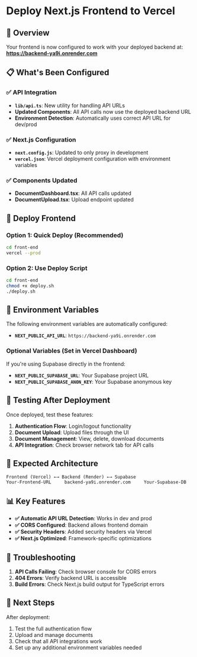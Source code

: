 # Deploy Next.js Frontend to Vercel

## 🎯 Overview

Your frontend is now configured to work with your deployed backend at:
**https://backend-ya9i.onrender.com**

## 📋 What's Been Configured

### ✅ API Integration
- **`lib/api.ts`**: New utility for handling API URLs
- **Updated Components**: All API calls now use the deployed backend URL
- **Environment Detection**: Automatically uses correct API URL for dev/prod

### ✅ Next.js Configuration
- **`next.config.js`**: Updated to only proxy in development
- **`vercel.json`**: Vercel deployment configuration with environment variables

### ✅ Components Updated
- **DocumentDashboard.tsx**: All API calls updated
- **DocumentUpload.tsx**: Upload endpoint updated

## 🚀 Deploy Frontend

### Option 1: Quick Deploy (Recommended)
```bash
cd front-end
vercel --prod
```

### Option 2: Use Deploy Script
```bash
cd front-end
chmod +x deploy.sh
./deploy.sh
```

## 🔧 Environment Variables

The following environment variables are automatically configured:

- **`NEXT_PUBLIC_API_URL`**: `https://backend-ya9i.onrender.com`

### Optional Variables (Set in Vercel Dashboard)
If you're using Supabase directly in the frontend:
- **`NEXT_PUBLIC_SUPABASE_URL`**: Your Supabase project URL
- **`NEXT_PUBLIC_SUPABASE_ANON_KEY`**: Your Supabase anonymous key

## 🧪 Testing After Deployment

Once deployed, test these features:

1. **Authentication Flow**: Login/logout functionality
2. **Document Upload**: Upload files through the UI
3. **Document Management**: View, delete, download documents
4. **API Integration**: Check browser network tab for API calls

## 🔗 Expected Architecture

```
Frontend (Vercel) ←→ Backend (Render) ←→ Supabase
Your-Frontend-URL     backend-ya9i.onrender.com     Your-Supabase-DB
```

## 📊 Key Features

- **✅ Automatic API URL Detection**: Works in dev and prod
- **✅ CORS Configured**: Backend allows frontend domain
- **✅ Security Headers**: Added security headers via Vercel
- **✅ Next.js Optimized**: Framework-specific optimizations

## 🐛 Troubleshooting

1. **API Calls Failing**: Check browser console for CORS errors
2. **404 Errors**: Verify backend URL is accessible
3. **Build Errors**: Check Next.js build output for TypeScript errors

## 🎉 Next Steps

After deployment:
1. Test the full authentication flow
2. Upload and manage documents
3. Check that all API integrations work
4. Set up any additional environment variables needed
